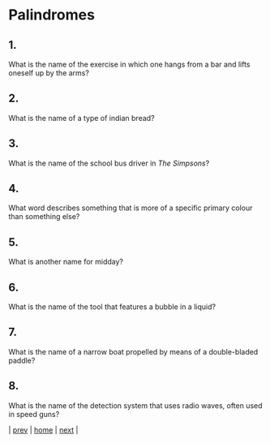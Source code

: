 # Palindromes

## 1. 
What is the name of the exercise in which one hangs from a bar and lifts oneself up by the arms?

## 2. 
What is the name of a type of indian bread?

## 3.
What is the name of the school bus driver in _The Simpsons_?

## 4. 
What word describes something that is more of a specific primary colour than something else?

## 5. 
What is another name for midday?

## 6.
What is the name of the tool that features a bubble in a liquid?

## 7. 
What is the name of a narrow boat propelled by means of a double-bladed paddle?

## 8. 
What is the name of the detection system that uses radio waves, often used in speed guns?

| [prev](01-dingbats.html) | [home](../index.html) | [next](03-general-knowledge.html) |